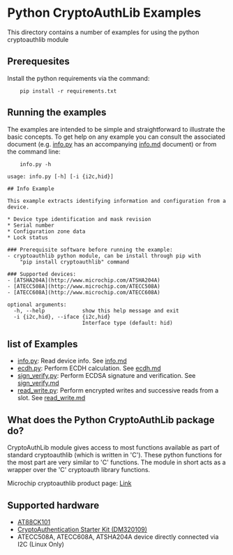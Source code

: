 # Python CryptoAuthLib Examples

This directory contains a number of examples for using the python cryptoauthlib
module

## Prerequesites
Install the python requirements via the command:
```
    pip install -r requirements.txt
```

## Running the examples
The examples are intended to be simple and straightforward to illustrate the basic concepts.
To get help on any example you can consult the associated document (e.g. [info.py](info.py) has an accompanying 
[info.md](info.md) document) or from the command line:
```
    info.py -h
```

```
usage: info.py [-h] [-i {i2c,hid}]

## Info Example

This example extracts identifying information and configuration from a device.

* Device type identification and mask revision
* Serial number
* Configuration zone data
* Lock status

### Prerequisite software before running the example:
- cryptoauthlib python module, can be install through pip with
    "pip install cryptoauthlib" command

### Supported devices:
- [ATSHA204A](http://www.microchip.com/ATSHA204A)
- [ATECC508A](http://www.microchip.com/ATECC508A)
- [ATECC608A](http://www.microchip.com/ATECC608A)

optional arguments:
  -h, --help            show this help message and exit
  -i {i2c,hid}, --iface {i2c,hid}
                        Interface type (default: hid)
```

## list of Examples

- [info.py](info.py): Read device info. See [info.md](info.md)
- [ecdh.py](ecdh.py): Perform ECDH calculation. See [ecdh.md](ecdh.md)
- [sign_verify.py](sign_verify.py): Perform ECDSA signature and verification. See [sign_verify.md](sign_verify.md)
- [read_write.py](read_write.py): Perform encrypted writes and successive reads from a slot. See [read_write.md](read_write.md)

## What does the Python CryptoAuthLib package do?
CryptoAuthLib module gives access to most functions available as part of standard cryptoauthlib
(which is written in 'C'). These python functions for the most part are very similar to 'C'
functions. The module in short acts as a wrapper over the 'C' cryptoauth library functions.

Microchip cryptoauthlib product page: 
[Link]( http://www.microchip.com/SWLibraryWeb/product.aspx?product=CryptoAuthLib)

## Supported hardware
- [AT88CK101](http://www.microchip.com/DevelopmentTools/ProductDetails/AT88CK101SK-MAH-XPRO)
- [CryptoAuthentication Starter Kit (DM320109)](https://www.microchip.com/developmenttools/ProductDetails/DM320109)
- ATECC508A, ATECC608A, ATSHA204A device directly connected via I2C (Linux Only)
